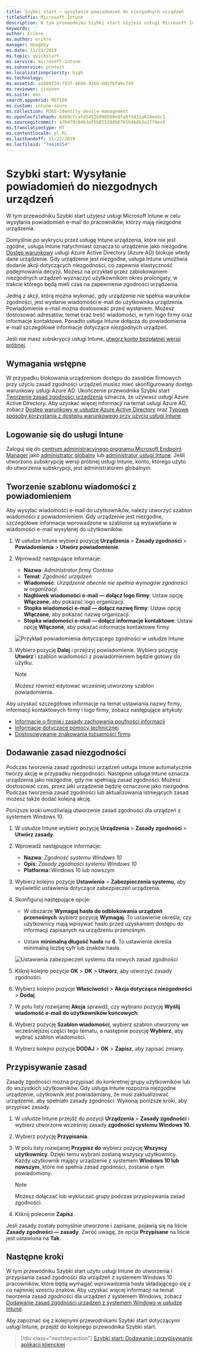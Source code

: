 ```yaml
---
title: Szybki start — wysyłanie powiadomień do niezgodnych urządzeń
titleSuffix: Microsoft Intune
description: W tym przewodniku Szybki start użyjesz usługi Microsoft Intune w celu wysyłania powiadomień e-mail do niezgodnych urządzeń.
keywords: ''
author: Erikre
ms.author: erikre
manager: dougeby
ms.date: 11/21/2019
ms.topic: quickstart
ms.service: microsoft-intune
ms.subservice: protect
ms.localizationpriority: high
ms.technology: ''
ms.assetid: a1b89f2d-7937-46bb-926b-b05f6fa9c749
ms.reviewer: jinyoon
ms.suite: ems
search.appverid: MET150
ms.custom: intune-azure
ms.collection: M365-identity-device-management
ms.openlocfilehash: 6d89cfcafd5452b990509e0fa6fd431a614ee5c1
ms.sourcegitcommit: a7b479c84b3af5b85528db676594bdb3a1ff6ec6
ms.translationtype: HT
ms.contentlocale: pl-PL
ms.lasthandoff: 11/22/2019
ms.locfileid: "74410254"
---
```

# <a name="quickstart-send-notifications-to-noncompliant-devices"></a>Szybki start: Wysyłanie powiadomień do niezgodnych urządzeń

W tym przewodniku Szybki start użyjesz usługi Microsoft Intune w celu wysyłania powiadomień e-mail do pracowników, którzy mają niezgodne urządzenia.

Domyślnie po wykryciu przez usługę Intune urządzenia, które nie jest zgodne, usługa Intune natychmiast oznacza to urządzenie jako niezgodne. [Dostęp warunkowy](https://docs.microsoft.com/azure/active-directory/active-directory-conditional-access-azure-portal) usługi Azure Active Directory (Azure AD) blokuje wtedy dane urządzenie. Gdy urządzenie jest niezgodne, usługa Intune umożliwia dodanie akcji dotyczących niezgodności, co zapewnia elastyczność podejmowania decyzji. Możesz na przykład przez zablokowaniem niezgodnych urządzeń wyznaczyć użytkownikom okres prolongaty, w trakcie którego będą mieli czas na zapewnienie zgodności urządzenia.

Jedną z akcji, którą można wykonać, gdy urządzenie nie spełnia warunków zgodności, jest wysłanie wiadomości e-mail do użytkownika urządzenia. Powiadomienie e-mail można dostosować przed wysłaniem. Możesz dostosować adresatów, temat oraz treść wiadomości, w tym logo firmy oraz informacje kontaktowe. Ponadto usługa Intune dołącza do powiadomienia e-mail szczegółowe informacje dotyczące niezgodnych urządzeń.

Jeśli nie masz subskrypcji usługi Intune, [utwórz konto bezpłatnej wersji próbnej](../fundamentals/free-trial-sign-up.md).

## <a name="prerequisites"></a>Wymagania wstępne

W przypadku blokowania urządzeniom dostępu do zasobów firmowych przy użyciu zasad zgodności urządzeń musisz mieć skonfigurowany dostęp warunkowy usługi Azure AD. Ukończenie przewodnika Szybki start [Tworzenie zasad zgodności urządzenia](quickstart-set-password-length-android.md) oznacza, że używasz usługi Azure Active Directory. Aby uzyskać więcej informacji na temat usługi Azure AD, zobacz [Dostęp warunkowy w usłudze Azure Active Directory](https://docs.microsoft.com/azure/active-directory/active-directory-conditional-access-azure-portal) oraz [Typowe sposoby korzystania z dostępu warunkowego przy użyciu usługi Intune](../protect/conditional-access-intune-common-ways-use.md).

## <a name="sign-in-to-intune"></a>Logowanie się do usługi Intune

Zaloguj się do [centrum administracyjnego programu Microsoft Endpoint Manager](https://go.microsoft.com/fwlink/?linkid=2109431) jako [administrator globalny](../fundamentals/users-add.md#types-of-administrators) lub [administrator usługi Intune](../fundamentals/users-add.md#types-of-administrators). Jeśli utworzono subskrypcję wersji próbnej usługi Intune, konto, którego użyto do utworzenia subskrypcji, jest administratorem globalnym.

## <a name="create-a-notification-message-template"></a>Tworzenie szablonu wiadomości z powiadomieniem

Aby wysyłać wiadomości e-mail do użytkowników, należy utworzyć szablon wiadomości z powiadomieniem. Gdy urządzenie jest niezgodne, szczegółowe informacje wprowadzone w szablonie są wyświetlane w wiadomości e-mail wysyłanej do użytkowników.

1. W usłudze Intune wybierz pozycję **Urządzenia** > **Zasady zgodności** > **Powiadomienia** > **Utwórz powiadomienie**.
2. Wprowadź następujące informacje:

   - **Nazwa**: *Administrator firmy Contoso*
   - **Temat**: *Zgodność urządzeń*
   - **Wiadomość**: *Urządzenie obecnie nie spełnia wymogów zgodności w organizacji.*
   - **Nagłówek wiadomości e-mail — dołącz logo firmy**: Ustaw opcję **Włączone**, aby pokazać logo organizacji.
   - **Stopka wiadomości e-mail — dołącz nazwę firmy**: Ustaw opcję **Włączone**, aby pokazać nazwę organizacji.
   - **Stopka wiadomości e-mail — dołącz informacje kontaktowe**: Ustaw opcję **Włączone**, aby pokazać informacje kontaktowe firmy.

   ![Przykład powiadomienia dotyczącego zgodności w usłudze Intune](./media/quickstart-send-notification/quickstart-send-notification-01.png)

3. Wybierz pozycję **Dalej** i przejrzyj powiadomienie. Wybierz pozycję **Utwórz** i szablon wiadomości z powiadomieniem będzie gotowy do użytku.

   > [!NOTE]
   > Możesz również edytować wcześniej utworzony szablon powiadomienia.

Aby uzyskać szczegółowe informacje na temat ustawiania nazwy firmy, informacji kontaktowych firmy i logo firmy, zobacz następujące artykuły:

- [Informacje o firmie i zasady zachowania poufności informacji](../apps/company-portal-app.md#company-information-and-privacy-statement)
- [Informacje dotyczące pomocy technicznej](../apps/company-portal-app.md#support-information)
- [Dostosowywanie znakowania tożsamości firmy](../apps/company-portal-app.md#company-identity-branding-customization).

## <a name="add-a-noncompliance-policy"></a>Dodawanie zasad niezgodności

Podczas tworzenia zasad zgodności urządzeń usługa Intune automatycznie tworzy akcję w przypadku niezgodności. Następnie usługa Intune oznacza urządzenia jako niezgodne, gdy nie spełniają zasad zgodności. Możesz dostosować czas, przez jaki urządzenie będzie oznaczone jako niezgodne. Podczas tworzenia zasad zgodności lub aktualizowania istniejących zasad możesz także dodać kolejną akcję.

Poniższe kroki umożliwiają utworzenie zasad zgodności dla urządzeń z systemem Windows 10.

1. W usłudze Intune wybierz pozycję **Urządzenia** > **Zasady zgodności** > **Utwórz zasady**.

2. Wprowadź następujące informacje:

   - **Nazwa**: *Zgodność systemu Windows 10*
   - **Opis**: *Zasady zgodności systemu Windows 10*
   - **Platforma**: Windows 10 lub nowszym

3. Wybierz kolejno pozycje **Ustawienia** > **Zabezpieczenia systemu**, aby wyświetlić ustawienia dotyczące zabezpieczeń urządzenia.

4. Skonfiguruj następujące opcje:

   - W obszarze **Wymagaj hasła do odblokowania urządzeń przenośnych** wybierz pozycję **Wymagaj**. To ustawienie określa, czy użytkownicy mają wpisywać hasło przed uzyskaniem dostępu do informacji zapisanych na urządzeniu przenośnym.

   - Ustaw **minimalną długość hasła** na **6**. To ustawienie określa minimalną liczbę cyfr lub znaków hasła.

   ![Ustawienia zabezpieczeń systemu dla nowych zasad zgodności](./media/quickstart-send-notification/system-security-settings-01.png)

5. Kliknij kolejno pozycje **OK** > **OK** > **Utwórz**, aby utworzyć zasady zgodności.

6. Wybierz kolejno pozycje **Właściwości** > **Akcja dotycząca niezgodności** > **Dodaj**.

7. W polu listy rozwijanej **Akcja** sprawdź, czy wybrano pozycję **Wyślij wiadomość e-mail do użytkowników końcowych**.

8. Wybierz pozycję **Szablon wiadomości**, wybierz szablon utworzony we wcześniejszej części tego tematu, a następnie pozycję **Wybierz**, aby wybrać szablon wiadomości.

9. Wybierz kolejno pozycje **DODAJ** > **OK** > **Zapisz**, aby zapisać zmiany.

## <a name="assign-the-policy"></a>Przypisywanie zasad

Zasady zgodności można przypisać do konkretnej grupy użytkowników lub do wszystkich użytkowników. Gdy usługa Intune rozpozna niezgodne urządzenie, użytkownik jest powiadamiany, że musi zaktualizować urządzenie, aby spełniało zasady zgodności. Wykonaj poniższe kroki, aby przypisać zasady.

1. W usłudze Intune przejdź do pozycji **Urządzenia** > **Zasady zgodności** i wybierz utworzone wcześniej zasady **zgodności systemu Windows 10**.

2. Wybierz pozycję **Przypisania**.

3. W polu listy rozwijanej **Przypisz do** wybierz pozycję **Wszyscy użytkownicy**. Dzięki temu wybrani zostaną wszyscy użytkownicy. Każdy użytkownik mający urządzenie z systemem **Windows 10 lub nowszym**, które nie spełnia zasad zgodności, zostanie o tym powiadomiony.

    > [!NOTE]
    > Możesz dołączać lub wykluczać grupy podczas przypisywania zasad zgodności.

4. Kliknij polecenie **Zapisz**.

Jeśli zasady zostały pomyślnie utworzone i zapisane, pojawią się na liście **Zasady zgodności — zasady**. Zwróć uwagę, że opcja **Przypisane** na liście jest ustawiona na **Tak**.

## <a name="next-steps"></a>Następne kroki

W tym przewodniku Szybki start użyto usługi Intune do utworzenia i przypisania zasad zgodności dla urządzeń z systemem Windows 10 pracowników, które będą wymagać wprowadzenia hasła składającego się z co najmniej sześciu znaków. Aby uzyskać więcej informacji na temat tworzenia zasad zgodności dla urządzeń z systemem Windows, zobacz [Dodawanie zasad zgodności urządzeń z systemem Windows w usłudze Intune](compliance-policy-create-windows.md).

Aby zapoznać się z kolejnymi przewodnikami Szybki start dotyczącymi usługi Intune, przejdź do kolejnego przewodnika Szybki start.

> [!div class="nextstepaction"]
> [Szybki start: Dodawanie i przypisywanie aplikacji klienckiej](../apps/quickstart-add-assign-app.md)
